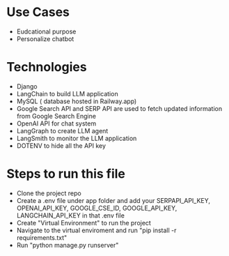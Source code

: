 # Use Cases
- Eudcational  purpose
- Personalize chatbot


# Technologies 
- Django
- LangChain to build LLM application
- MySQL ( database hosted in Railway.app)
- Google Search API and SERP API are used to fetch updated information from Google Search Engine
- OpenAI API for chat system
- LangGraph to create LLM agent
- LangSmith to monitor the LLM application
- DOTENV to hide all the API key
  

# Steps to run this file
- Clone the project repo
- Create a .env file under app folder and add your SERPAPI_API_KEY, OPENAI_API_KEY, GOOGLE_CSE_ID, GOOGLE_API_KEY, LANGCHAIN_API_KEY in that .env file
- Create "Virtual Environment" to run the project
- Navigate to the virtual enviroment and run "pip install -r requirements.txt"
- Run "python manage.py runserver"

